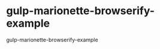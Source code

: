 gulp-marionette-browserify-example
==================================

gulp-marionette-browserify-example
